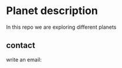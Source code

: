 # Planet description

In this repo we are exploring different planets


## contact

write an email: 
